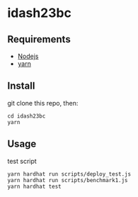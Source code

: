 # idash23bc

## Requirements
 - [Nodejs](https://nodejs.org) 
 - [yarn](https://yarnpkg.com/getting-started/install)

## Install
git clone this repo, then:

```
cd idash23bc
yarn
```

## Usage

test script
```
yarn hardhat run scripts/deploy_test.js
yarn hardhat run scripts/benchmark1.js
yarn hardhat test
```

